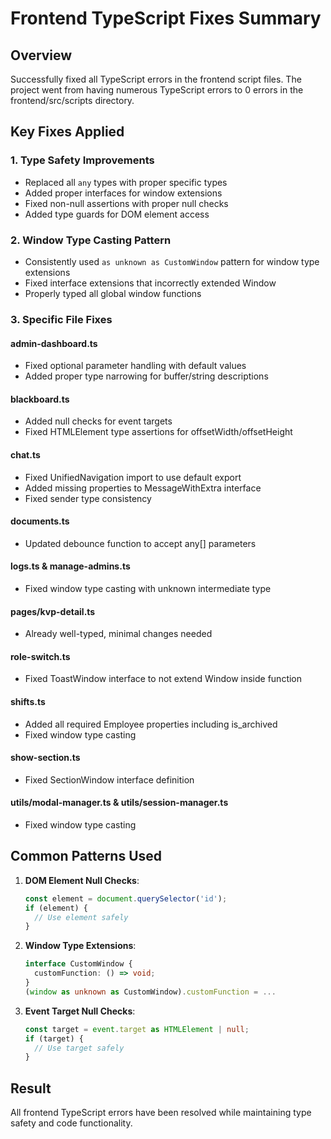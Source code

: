 # Frontend TypeScript Fixes Summary

## Overview

Successfully fixed all TypeScript errors in the frontend script files. The project went from having numerous TypeScript errors to 0 errors in the frontend/src/scripts directory.

## Key Fixes Applied

### 1. Type Safety Improvements

- Replaced all `any` types with proper specific types
- Added proper interfaces for window extensions
- Fixed non-null assertions with proper null checks
- Added type guards for DOM element access

### 2. Window Type Casting Pattern

- Consistently used `as unknown as CustomWindow` pattern for window type extensions
- Fixed interface extensions that incorrectly extended Window
- Properly typed all global window functions

### 3. Specific File Fixes

#### admin-dashboard.ts

- Fixed optional parameter handling with default values
- Added proper type narrowing for buffer/string descriptions

#### blackboard.ts

- Added null checks for event targets
- Fixed HTMLElement type assertions for offsetWidth/offsetHeight

#### chat.ts

- Fixed UnifiedNavigation import to use default export
- Added missing properties to MessageWithExtra interface
- Fixed sender type consistency

#### documents.ts

- Updated debounce function to accept any[] parameters

#### logs.ts & manage-admins.ts

- Fixed window type casting with unknown intermediate type

#### pages/kvp-detail.ts

- Already well-typed, minimal changes needed

#### role-switch.ts

- Fixed ToastWindow interface to not extend Window inside function

#### shifts.ts

- Added all required Employee properties including is_archived
- Fixed window type casting

#### show-section.ts

- Fixed SectionWindow interface definition

#### utils/modal-manager.ts & utils/session-manager.ts

- Fixed window type casting

## Common Patterns Used

1. **DOM Element Null Checks**:

   ```typescript
   const element = document.querySelector('id');
   if (element) {
     // Use element safely
   }
   ```

2. **Window Type Extensions**:

   ```typescript
   interface CustomWindow {
     customFunction: () => void;
   }
   (window as unknown as CustomWindow).customFunction = ...
   ```

3. **Event Target Null Checks**:

   ```typescript
   const target = event.target as HTMLElement | null;
   if (target) {
     // Use target safely
   }
   ```

## Result

All frontend TypeScript errors have been resolved while maintaining type safety and code functionality.
